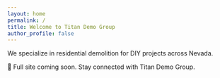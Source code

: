 ```yaml
---
layout: home
permalink: /
title: Welcome to Titan Demo Group
author_profile: false
---
```


We specialize in residential demolition for DIY projects across Nevada.

🚧 Full site coming soon. Stay connected with Titan Demo Group.
